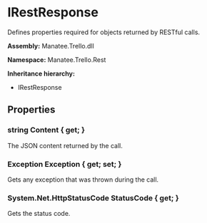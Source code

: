 # IRestResponse

Defines properties required for objects returned by RESTful calls.

**Assembly:** Manatee.Trello.dll

**Namespace:** Manatee.Trello.Rest

**Inheritance hierarchy:**

- IRestResponse

## Properties

### string Content { get; }

The JSON content returned by the call.

### Exception Exception { get; set; }

Gets any exception that was thrown during the call.

### System.Net.HttpStatusCode StatusCode { get; }

Gets the status code.

